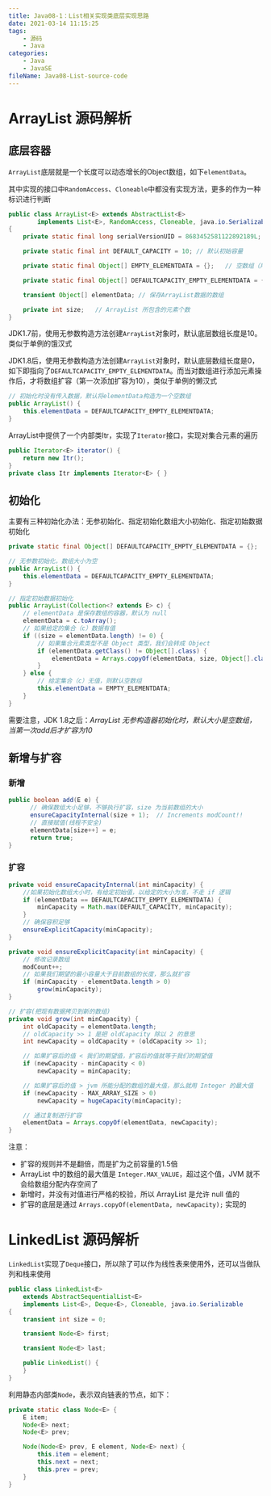 ```yaml
---
title: Java08-1：List相关实现类底层实现思路
date: 2021-03-14 11:15:25
tags:
	- 源码
	- Java
categories:
	- Java
	- JavaSE
fileName: Java08-List-source-code
---
```


# ArrayList 源码解析

## 底层容器

`ArrayList`底层就是一个长度可以动态增长的Object数组，如下`elementData`。

其中实现的接口中`RandomAccess`、`Cloneable`中都没有实现方法，更多的作为一种标识进行判断

```java
public class ArrayList<E> extends AbstractList<E>
        implements List<E>, RandomAccess, Cloneable, java.io.Serializable
{
    private static final long serialVersionUID = 8683452581122892189L;

    private static final int DEFAULT_CAPACITY = 10;	// 默认初始容量

    private static final Object[] EMPTY_ELEMENTDATA = {};	// 空数组（用于空实例）

    private static final Object[] DEFAULTCAPACITY_EMPTY_ELEMENTDATA = {};	// 默认空数组

    transient Object[] elementData; // 保存ArrayList数据的数组

    private int size;	// ArrayList 所包含的元素个数
}
```

JDK1.7前，使用无参数构造方法创建`ArrayList`对象时，默认底层数组长度是10。类似于单例的饿汉式

JDK1.8后，使用无参数构造方法创建`ArrayList`对象时，默认底层数组长度是0，如下即指向了`DEFAULTCAPACITY_EMPTY_ELEMENTDATA`。而当对数组进行添加元素操作后，才将数组扩容（第一次添加扩容为10），类似于单例的懒汉式

```java
// 初始化时没有传入数据，默认将elementData构造为一个空数组
public ArrayList() {
    this.elementData = DEFAULTCAPACITY_EMPTY_ELEMENTDATA;
}
```

ArrayList中提供了一个内部类Itr，实现了`Iterator`接口，实现对集合元素的遍历

```java
public Iterator<E> iterator() {
    return new Itr();
}
private class Itr implements Iterator<E> { }
```



## 初始化

主要有三种初始化办法：无参初始化、指定初始化数组大小初始化、指定初始数据初始化

```java
private static final Object[] DEFAULTCAPACITY_EMPTY_ELEMENTDATA = {};

// 无参数初始化，数组大小为空
public ArrayList() {
    this.elementData = DEFAULTCAPACITY_EMPTY_ELEMENTDATA;
}

// 指定初始数据初始化
public ArrayList(Collection<? extends E> c) {
    // elementData 是保存数组的容器，默认为 null
    elementData = c.toArray();
    // 如果给定的集合（c）数据有值
    if ((size = elementData.length) != 0) {
        // 如果集合元素类型不是 Object 类型，我们会转成 Object
        if (elementData.getClass() != Object[].class) {
            elementData = Arrays.copyOf(elementData, size, Object[].class);
        }
    } else {
        // 给定集合（c）无值，则默认空数组
        this.elementData = EMPTY_ELEMENTDATA;
    }
}
```

需要注意，JDK 1.8之后：*ArrayList 无参构造器初始化时，默认大小是空数组，当第一次add后才扩容为10*



## 新增与扩容

### 新增

```java
public boolean add(E e) {
      // 确保数组大小足够，不够执行扩容，size 为当前数组的大小
      ensureCapacityInternal(size + 1);  // Increments modCount!!
      // 直接赋值(线程不安全)
      elementData[size++] = e;
      return true;
}
```

### 扩容

```java
private void ensureCapacityInternal(int minCapacity) {
  	//如果初始化数组大小时，有给定初始值，以给定的大小为准，不走 if 逻辑
	if (elementData == DEFAULTCAPACITY_EMPTY_ELEMENTDATA) {
		minCapacity = Math.max(DEFAULT_CAPACITY, minCapacity);
    }
    // 确保容积足够
    ensureExplicitCapacity(minCapacity);
}

private void ensureExplicitCapacity(int minCapacity) {
    // 修改记录数组
    modCount++;
    // 如果我们期望的最小容量大于目前数组的长度，那么就扩容
    if (minCapacity - elementData.length > 0)
        grow(minCapacity);
}

// 扩容(把现有数据拷贝到新的数组)
private void grow(int minCapacity) {
    int oldCapacity = elementData.length;
    // oldCapacity >> 1 是把 oldCapacity 除以 2 的意思
    int newCapacity = oldCapacity + (oldCapacity >> 1);

    // 如果扩容后的值 < 我们的期望值，扩容后的值就等于我们的期望值
    if (newCapacity - minCapacity < 0)
        newCapacity = minCapacity;

    // 如果扩容后的值 > jvm 所能分配的数组的最大值，那么就用 Integer 的最大值
    if (newCapacity - MAX_ARRAY_SIZE > 0)
        newCapacity = hugeCapacity(minCapacity);

    // 通过复制进行扩容
    elementData = Arrays.copyOf(elementData, newCapacity);
}
```

注意：

* 扩容的规则并不是翻倍，而是扩为之前容量的1.5倍
* ArrayList 中的数组的最大值是 `Integer.MAX_VALUE`，超过这个值，JVM 就不会给数组分配内存空间了
* 新增时，并没有对值进行严格的校验，所以 ArrayList 是允许 null 值的
* 扩容的底层是通过 `Arrays.copyOf(elementData, newCapacity);` 实现的



# LinkedList 源码解析



`LinkedList`实现了`Deque`接口，所以除了可以作为线性表来使用外，还可以当做队列和栈来使用

```java
public class LinkedList<E>
    extends AbstractSequentialList<E>
    implements List<E>, Deque<E>, Cloneable, java.io.Serializable
{
    transient int size = 0;

    transient Node<E> first;

    transient Node<E> last;

    public LinkedList() {
    }
}
```

利用静态内部类`Node`，表示双向链表的节点，如下：

```java
private static class Node<E> {
    E item;
    Node<E> next;
    Node<E> prev;

    Node(Node<E> prev, E element, Node<E> next) {
        this.item = element;
        this.next = next;
        this.prev = prev;
    }
}
```



